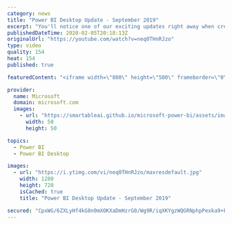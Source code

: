 ```yaml
---
category: news
title: "Power BI Desktop Update - September 2019"
excerpt: "You'll notice one of our exciting updates right away when creating new reports with the September update of Power BI Desktop, a new, modern default theme! Not only do we have a new default theme, but we've more than doubled the number of built-in theme options for your report. If you're a theme author,"
publishedDateTime: 2020-02-05T20:18:13Z
originalUrl: "https://youtube.com/watch?v=neq0THnRJzo"
type: video
quality: 154
heat: 154
published: true

featuredContent: "<iframe width=\"800\" height=\"500\" frameborder=\"0\" src=\"https://www.youtube.com/embed/neq0THnRJzo\" allow=\"accelerometer; autoplay; encrypted-media; gyroscope; picture-in-picture\" allowfullscreen></iframe>"

provider:
  name: Microsoft
  domain: microsoft.com
  images:
    - url: "https://smartableai.github.io/microsoft-power-bi/assets/images/organizations/microsoft.com-50x50.jpg"
      width: 50
      height: 50

topics:
  - Power BI
  - Power BI Desktop

images:
  - url: "https://i.ytimg.com/vi/neq0THnRJzo/maxresdefault.jpg"
    width: 1280
    height: 720
    isCached: true
    title: "Power BI Desktop Update - September 2019"

secured: "CpxWG/6ZXLyHf4kG8n0mXOKXaDmHzrG0/Wg9R/iqXKYgzWQGRNphpPexka9+FrGnP3VGYrn5N8rEfrJfrRhlsPRmXtpdS9MgreamYHBJIjqME0vMdWJuMjWnizSNWncscpKDlnH8Zr0T7ZfmIk1GELe33pmSE1Vn5Yv6xLKvulItc+/3efyMvWXiVi2qVSFSVS8/sUvNXKL+mXbnPQb9eSZ8e1RWsdgkclLc2J46adH90WwZ1CTpShG/n8cm8O4b+7KhTyRv8Dzc5gw4HG1VzoXiFvgAHDqdmOGCfK6akr2H0YxZI6J3iPLzGJd/j2L1SuGs4sxSsdhtCHed+qcNx6aaJhfkKLY+ElR6PJKt89TSvCwmSHEKYXL9ic4IAallTMin0w1MOHepM+LvcPnuk0nI4ksL4XL5OVyusLVAijT+3EOng8a1Lv3iX/CU9ZH7;L+m5eTdQEFDxEVEl54Dctg=="
---
```



